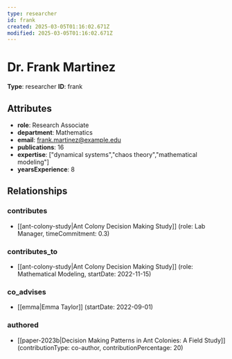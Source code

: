 ```yaml
---
type: researcher
id: frank
created: 2025-03-05T01:16:02.671Z
modified: 2025-03-05T01:16:02.671Z
---
```


# Dr. Frank Martinez

**Type**: researcher
**ID**: frank

## Attributes

- **role**: Research Associate
- **department**: Mathematics
- **email**: frank.martinez@example.edu
- **publications**: 16
- **expertise**: ["dynamical systems","chaos theory","mathematical modeling"]
- **yearsExperience**: 8

## Relationships

### contributes

- [[ant-colony-study|Ant Colony Decision Making Study]] (role: Lab Manager, timeCommitment: 0.3)

### contributes_to

- [[ant-colony-study|Ant Colony Decision Making Study]] (role: Mathematical Modeling, startDate: 2022-11-15)

### co_advises

- [[emma|Emma Taylor]] (startDate: 2022-09-01)

### authored

- [[paper-2023b|Decision Making Patterns in Ant Colonies: A Field Study]] (contributionType: co-author, contributionPercentage: 20)

